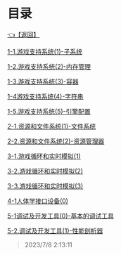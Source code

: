 # 目录  


[👈【返回】](..\--目录--游戏和渲染引擎架构)  


[1-1.游戏支持系统(1)-子系统](.\1-1.游戏支持系统(1)-子系统)  

[1-2.游戏支持系统(2)-内存管理](.\1-2.游戏支持系统(2)-内存管理)  

[1-3.游戏支持系统(3)-容器](.\1-3.游戏支持系统(3)-容器)  

[1-4游戏支持系统(4)-字符串](.\1-4游戏支持系统(4)-字符串)  

[1-5.游戏支持系统(5)-引擎配置](.\1-5.游戏支持系统(5)-引擎配置)  

[2-1.资源和文件系统(1)-文件系统](.\2-1.资源和文件系统(1)-文件系统)  

[2-2.资源和文件系统(2)-资源管理器](.\2-2.资源和文件系统(2)-资源管理器)  

[3-1.游戏循环和实时模拟(1)](.\3-1.游戏循环和实时模拟(1))  

[3-2.游戏循环和实时模拟(2)](.\3-2.游戏循环和实时模拟(2))  

[3-3.游戏循环和实时模拟(3)](.\3-3.游戏循环和实时模拟(3))  

[4-1人体学接口设备(0)](.\4-1人体学接口设备(0))  

[5-1调试及开发工具(0)-基本的调试工具](.\5-1调试及开发工具(0)-基本的调试工具)  

[5-2.调试及开发工具(1)-性能剖析器](.\5-2.调试及开发工具(1)-性能剖析器)  







> 2023/7/8 2:13:11
